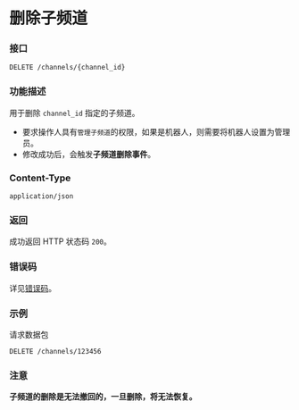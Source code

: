 # 删除子频道

### 接口

`DELETE /channels/{channel_id}`

### 功能描述

用于删除 `channel_id` 指定的子频道。

- 要求操作人具有`管理子频道`的权限，如果是机器人，则需要将机器人设置为管理员。
- 修改成功后，会触发**子频道删除事件**。

<PrivateDomain/>

### Content-Type

`application/json`

### 返回

成功返回 HTTP 状态码 `200`。

### 错误码

详见[错误码](../error/error.md)。

### 示例

请求数据包

```shell
DELETE /channels/123456
```

### 注意

**子频道的删除是无法撤回的，一旦删除，将无法恢复。**
